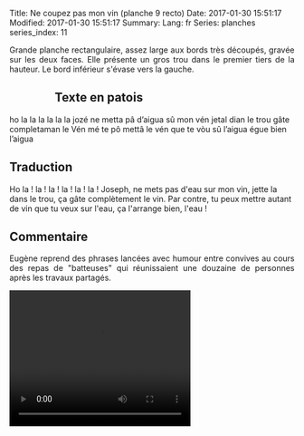 Title: Ne coupez pas mon vin (planche 9 recto)
Date: 2017-01-30 15:51:17
Modified: 2017-01-30 15:51:17
Summary: 
Lang: fr
Series: planches
series_index: 11

<p style="text-align:justify;">Grande planche rectangulaire, assez large aux bords très découpés, gravée sur les deux faces. Elle présente un gros trou dans le premier tiers de la hauteur. Le bord inférieur s'évase vers la gauche.</p>

<figure class="image-block" style="float: left;">
  <img alt="" src="{static}/images/planche_9_recto2.png">
  <figcaption style="max-width: 278px"></figcaption>
</figure>

## Texte en patois
ho la la la la la la  jozé ne metta pâ d’aigua sû mon vén jetal dian le trou gâte completaman le Vén mé te pô mettâ le vén que te vòu sû l’aigua égue bien l’aigua


## Traduction
Ho la ! la ! la ! la ! la ! la ! Joseph, ne mets pas d'eau sur mon vin, jette la dans le trou, ça gâte complètement le vin. Par contre, tu peux mettre autant de vin que tu veux sur l'eau, ça l'arrange bien, l'eau !

## Commentaire
<p style="text-align:justify;">Eugène reprend des phrases lancées avec humour entre convives au cours des repas de "batteuses" qui réunissaient une douzaine de personnes après les travaux partagés.</p>


<video width="320" height="240" controls>
  <source src="https://d1njpgd0ygatdn.cloudfront.net/video_9.mp4" type="video/mp4">
</video>
